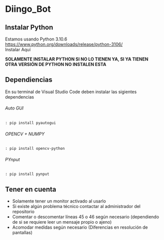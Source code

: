 ﻿# Diingo_Bot

## Instalar Python
Estamos usando Python 3.10.6 <br>
https://www.python.org/downloads/release/python-3106/ <br>
Instalar Aquí <br>

**SOLAMENTE INSTALAR PYTHON SI NO LO TIENEN YA, SI YA TIENEN OTRA VERSIÓN DE PYTHON NO INSTALEN ESTA**

## Dependiencias
En su terminal de Visual Studio Code deben instalar las sigientes dependencias

###### Auto GUI
```
: pip install pyautogui
```

###### OPENCV + NUMPY
```
: pip install opencv-python
```

###### PYnput
```
: pip install pynput
```

## Tener en cuenta
- Solamente tener un monitor activado al usarlo
- Si existe algún problema técnico contactar al administrador del repositorio
- Comentar o descomentar líneas 45 o 46 según necesario (dependiendo de si se requiere leer un mensaje propio o ajeno)
- Acomodar medidas según necesario (Diferencias en resolución de pantallas)
